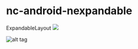 # nc-android-nexpandable
ExpandableLayout
[![](https://jitpack.io/v/nhancv/nc-android-nexpandable.svg)](https://jitpack.io/#nhancv/nc-android-nexpandable)

![alt tag](https://raw.githubusercontent.com/nhancv/nc-android-nexpandable/master/device-2016-11-15-151026.png)
